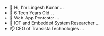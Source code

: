 - 👋 Hi, I'm Lingesh Kumar ...
- 👀 6 Teen Years Old ...
- 🌱 Web-App Pentester ...
- 💞️ IOT and Embedded System Researcher ...
- 📫 CEO of Transista Technologies ...

<!---
Lingesh-17/Lingesh-17 is a ✨ special ✨ repository because its `README.md` (this file) appears on your GitHub profile.
You can click the Preview link to take a look at your changes.
--->

